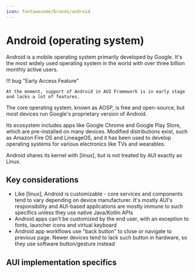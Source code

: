 ```yaml
---
icon: fontawesome/brands/android
---
```


# Android (operating system)

Android is a mobile operating system primarily developed by Google. It's the most widely used operating system in the
world with over three billion monthly active users.

!!! bug "Early Access Feature"

    At the moment, support of Android in AUI Framework is in early stage and lacks a lot of features.

The core operating system, known as AOSP, is free and open-source, but most devices run Google's proprietary version of
Android.

Its ecosystem includes apps like Google Chrome and Google Play Store, which are pre-installed on many devices. Modified
distributions exist, such as Amazon Fire OS and LineageOS, and it has been used to develop operating systems for various
electronics like TVs and wearables.

Android shares its kernel with [linux], but is not treated by AUI exactly as Linux.

## Key considerations

- Like [linux], Android is customizable - core services and components tend to vary depending on device manufacturer.
  It's mostly AUI's responsibility and AUI-based applications are mostly immune to such specifics unless they use native
  Java/Kotlin APIs
- Android apps can't be customized by the end user, with an exception to fonts, launcher icons and virtual keyboard
- Android app workflows use "back button" to close or navigate to previous page. Newer devices tend to lack such button
  in hardware, so they use software button/gesture instead


## AUI implementation specifics
